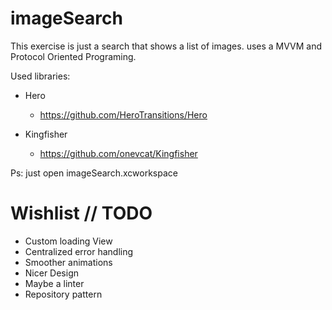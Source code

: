 # imageSearch
This exercise is just a search that shows a list of images. uses a MVVM and Protocol Oriented Programing.

Used libraries:
* Hero
    *  https://github.com/HeroTransitions/Hero

* Kingfisher
    * https://github.com/onevcat/Kingfisher


Ps: just open imageSearch.xcworkspace

# Wishlist // TODO
* Custom loading View
* Centralized error handling
* Smoother animations
* Nicer Design
* Maybe a linter
* Repository pattern